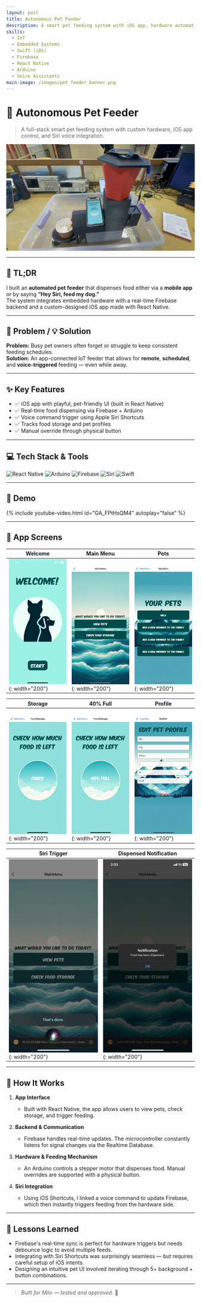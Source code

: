 ```yaml
---
layout: post
title: Autonomous Pet Feeder
description: A smart pet feeding system with iOS app, hardware automation, and Siri integration.
skills:
  - IoT
  - Embedded Systems
  - Swift (iOS)
  - Firebase
  - React Native
  - Arduino
  - Voice Assistants
main-image: /images/pet_feeder_banner.png
---
```


# 🐶 Autonomous Pet Feeder

> A full-stack smart pet feeding system with custom hardware, iOS app control, and Siri voice integration.

<img src="/assets/images/pet-feeder/dog_feeder.jpg" alt="Main App Menu" width="800"/>

---

## 🚀 TL;DR  
I built an **automated pet feeder** that dispenses food either via a **mobile app** or by saying **“Hey Siri, feed my dog.”**  
The system integrates embedded hardware with a real-time Firebase backend and a custom-designed iOS app made with React Native.

---

## 🧩 Problem / 💡 Solution

**Problem:** Busy pet owners often forget or struggle to keep consistent feeding schedules.  
**Solution:** An app-connected IoT feeder that allows for **remote**, **scheduled**, and **voice-triggered** feeding — even while away.

---

## ✨ Key Features

- ✅ iOS app with playful, pet-friendly UI (built in React Native)  
- ✅ Real-time food dispensing via Firebase + Arduino  
- ✅ Voice command trigger using Apple Siri Shortcuts  
- ✅ Tracks food storage and pet profiles  
- ✅ Manual override through physical button  

---

## 💻 Tech Stack & Tools

![React Native](https://img.shields.io/badge/React_Native-20232A?style=flat&logo=react&logoColor=61DAFB)
![Arduino](https://img.shields.io/badge/Arduino-00979D?style=flat&logo=arduino&logoColor=white)
![Firebase](https://img.shields.io/badge/Firebase-FFCA28?style=flat&logo=firebase&logoColor=black)
![Siri](https://img.shields.io/badge/Siri--Shortcuts-black?style=flat)
![Swift](https://img.shields.io/badge/Swift-F05138?style=flat&logo=swift&logoColor=white)

---

## 🎥 Demo

{% include youtube-video.html id="GA_FPtHsQM4" autoplay="false" %}

---

## 📱 App Screens

| Welcome | Main Menu | Pets |
|---------|-----------|------|
| ![](/assets/images/pet-feeder/welcome_page.png){: width="200"} | ![](/assets/images/pet-feeder/main_menu.png){: width="200"} | ![](/assets/images/pet-feeder/view_pets.png){: width="200"} |

| Storage | 40% Full | Profile |
|---------|-----------|---------|
| ![](/assets/images/pet-feeder/food_check.png){: width="200"} | ![](/assets/images/pet-feeder/food_checked.png){: width="200"} | ![](/assets/images/pet-feeder/pet_profile.png){: width="200"} |

| Siri Trigger | Dispensed Notification |
|--------------|------------------------|
| ![](/assets/images/pet-feeder/siri_fed.png){: width="200"} | ![](/assets/images/pet-feeder/food_dispensed.png){: width="200"} |

---

## 🧠 How It Works

1. **App Interface**  
   - Built with React Native, the app allows users to view pets, check storage, and trigger feeding.

2. **Backend & Communication**  
   - Firebase handles real-time updates. The microcontroller constantly listens for signal changes via the Realtime Database.

3. **Hardware & Feeding Mechanism**  
   - An Arduino controls a stepper motor that dispenses food. Manual overrides are supported with a physical button.

4. **Siri Integration**  
   - Using iOS Shortcuts, I linked a voice command to update Firebase, which then instantly triggers feeding from the hardware side.

---

## 🧠 Lessons Learned

- Firebase's real-time sync is perfect for hardware triggers but needs debounce logic to avoid multiple feeds.  
- Integrating with Siri Shortcuts was surprisingly seamless — but requires careful setup of iOS intents.  
- Designing an intuitive pet UI involved iterating through 5+ background + button combinations.

---

> _Built for Milo — tested and approved._ 🐾
